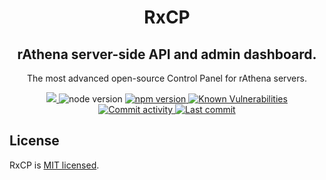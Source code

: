 <h1 align="center">RxCP</h1>
<h2 align="center">rAthena server-side API and admin dashboard.</h2>
<p align="center">The most advanced open-source Control Panel for rAthena servers.</p>
<p align="center">
  <a href="https://circleci.com/gh/RxCP/server-admin">
    <img src="https://circleci.com/gh/RxCP/server-admin.svg?style=svg">
  </a>
  <img src="https://img.shields.io/badge/node-%3E%3D8-brightgreen.svg" alt="node version">
  <a href="https://badge.fury.io/js/%40foal%2Fcore">
    <img src="https://badge.fury.io/js/%40foal%2Fcore.svg" alt="npm version">
  </a>
  <a href="https://snyk.io/test/npm/@foal/core">
    <img src="https://snyk.io/test/npm/@foal/core/badge.svg" alt="Known Vulnerabilities">
  </a>
  <a href="https://github.com/RxCP/server-admin/commits/master">
    <img src="https://img.shields.io/github/commit-activity/y/RxCP/server-admin.svg" alt="Commit activity">
  </a>
  <a href="https://github.com/RxCP/server-admin/commits/master">
    <img src="https://img.shields.io/github/last-commit/RxCP/server-admin.svg" alt="Last commit">
  </a>
</p>

## License
RxCP is [MIT licensed](LICENSE.md).
